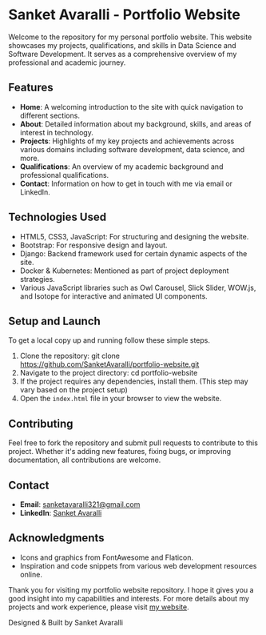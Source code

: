 # Sanket Avaralli - Portfolio Website

Welcome to the repository for my personal portfolio website. This website showcases my projects, qualifications, and skills in Data Science and Software Development. It serves as a comprehensive overview of my professional and academic journey.

## Features

- **Home**: A welcoming introduction to the site with quick navigation to different sections.
- **About**: Detailed information about my background, skills, and areas of interest in technology.
- **Projects**: Highlights of my key projects and achievements across various domains including software development, data science, and more.
- **Qualifications**: An overview of my academic background and professional qualifications.
- **Contact**: Information on how to get in touch with me via email or LinkedIn.

## Technologies Used

- HTML5, CSS3, JavaScript: For structuring and designing the website.
- Bootstrap: For responsive design and layout.
- Django: Backend framework used for certain dynamic aspects of the site.
- Docker & Kubernetes: Mentioned as part of project deployment strategies.
- Various JavaScript libraries such as Owl Carousel, Slick Slider, WOW.js, and Isotope for interactive and animated UI components.

## Setup and Launch

To get a local copy up and running follow these simple steps.

1. Clone the repository: git clone https://github.com/SanketAvaralli/portfolio-website.git
2. Navigate to the project directory: cd portfolio-website
3. If the project requires any dependencies, install them. (This step may vary based on the project setup)
4. Open the `index.html` file in your browser to view the website.
## Contributing

Feel free to fork the repository and submit pull requests to contribute to this project. Whether it's adding new features, fixing bugs, or improving documentation, all contributions are welcome.

## Contact

- **Email**: sanketavaralli321@gmail.com
- **LinkedIn**: [Sanket Avaralli](https://www.linkedin.com/in/sanket-avaralli/)

## Acknowledgments

- Icons and graphics from FontAwesome and Flaticon.
- Inspiration and code snippets from various web development resources online.

Thank you for visiting my portfolio website repository. I hope it gives you a good insight into my capabilities and interests. For more details about my projects and work experience, please visit [my website](https://yourwebsiteurl.com).

Designed & Built by Sanket Avaralli
